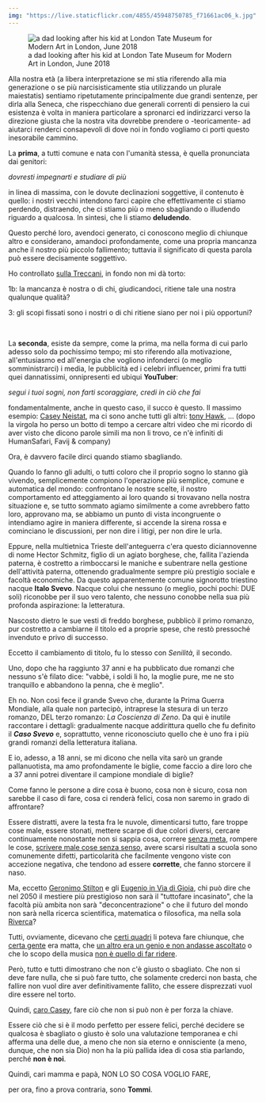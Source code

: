 ```yaml
---
img: "https://live.staticflickr.com/4855/45948750785_f71661ac06_k.jpg"
---
```

<figure><img src="{{ page.img }}" alt="a dad looking after his kid at London Tate Museum for Modern Art in London, June 2018" /><figcaption>a dad looking after his kid at London Tate Museum for Modern Art in London, June 2018</figcaption></figure>
Alla nostra età (a libera interpretazione se mi stia riferendo alla mia generazione o se più narcisisticamente stia utilizzando un plurale maiestatis) sentiamo ripetutamente principalmente due grandi sentenze, per dirla alla Seneca, che rispecchiano due generali correnti di pensiero la cui esistenza è volta in maniera particolare a spronarci ed indirizzarci verso la direzione giusta che la nostra vita dovrebbe prendere o -teoricamente- ad aiutarci renderci consapevoli di dove noi in fondo vogliamo ci porti questo inesorabile cammino.

<br />

La **prima**, a tutti comune e nata con l'umanità stessa, è quella pronunciata dai genitori:


*dovresti impegnarti e studiare di più*


in linea di massima, con le dovute declinazioni soggettive, il contenuto è quello: i nostri vecchi intendono farci capire che effettivamente ci stiamo perdendo, distraendo, che ci stiamo più o meno sbagliando o illudendo riguardo a qualcosa. In sintesi, che li stiamo **deludendo**.


Questo perché loro, avendoci generato, ci conoscono meglio di chiunque altro e considerano, amandoci profondamente, come una propria mancanza anche il nostro più piccolo fallimento; tuttavia il significato di questa parola può essere decisamente soggettivo.


Ho controllato <a href="http://www.treccani.it/vocabolario/fallimento" rel="noopener noreferrer" target="_blank">sulla Treccani</a>, in fondo non mi dà torto:

1b: la mancanza è nostra o di chi, giudicandoci, ritiene tale una nostra qualunque qualità?

3: gli scopi fissati sono i nostri o di chi ritiene siano per noi i più opportuni?

<br />

La **seconda**, esiste da sempre, come la prima, ma nella forma di cui parlo adesso solo da pochissimo tempo; mi sto riferendo alla motivazione, all'entusiasmo ed all'energia che vogliono infonderci (o meglio somministrarci) i media, le pubblicità ed i celebri influencer, primi fra tutti quei dannatissimi, onnipresenti ed ubiqui **YouTuber**:


_segui i tuoi sogni, non farti scoraggiare, credi in ciò che fai_


fondamentalmente, anche in questo caso, il succo è questo. Il massimo esempio: [Casey Neistat](https://youtu.be/jG7dSXcfVqE), ma ci sono anche tutti gli altri: <a href="https://youtu.be/lDfu8pA8tlo?t=541" rel="noopener" target="_blank">tony Hawk</a>, ... (dopo la virgola ho perso un botto di tempo a cercare altri video che mi ricordo di aver visto che dicono parole simili ma non li trovo, ce n'è infiniti di HumanSafari, Favij & company)


Ora, è davvero facile dirci quando stiamo sbagliando.


Quando lo fanno gli adulti, o tutti coloro che il proprio sogno lo stanno già vivendo, semplicemente compiono l'operazione più semplice, comune e automatica del mondo: confrontano le nostre scelte, il nostro comportamento ed atteggiamento ai loro quando si trovavano nella nostra situazione e, se tutto sommato agiamo similmente a come avrebbero fatto loro, approvano ma, se abbiamo un punto di vista incongruente o intendiamo agire in maniera differente, si accende la sirena rossa e cominciano le discussioni, per non dire i litigi, per non dire le urla.


Eppure, nella multietnica Trieste dell'anteguerra c'era questo diciannovenne di nome Hector Schmitz, figlio di un agiato borghese, che, fallita l'azienda paterna, è costretto a rimboccarsi le maniche e subentrare nella gestione dell'attività paterna, ottenendo gradualmente sempre più prestigio sociale e facoltà economiche. Da questo apparentemente comune signorotto triestino nacque **Italo Svevo**. Nacque colui che nessuno (o meglio, pochi pochi: DUE soli) riconobbe per il suo vero talento, che nessuno conobbe nella sua più profonda aspirazione: la letteratura.


Nascosto dietro le sue vesti di freddo borghese, pubblicò il primo romanzo, pur costretto a cambiarne il titolo ed a proprie spese, che restò pressoché invenduto e privo di successo.

Eccetto il cambiamento di titolo, fu lo stesso con _Senilità_, il secondo.

Uno, dopo che ha raggiunto 37 anni e ha pubblicato due romanzi che nessuno s'è filato dice: "vabbè, i soldi li ho, la moglie pure, me ne sto tranquillo e abbandono la penna, che è meglio".

Eh no. Non così fece il grande Svevo che, durante la Prima Guerra Mondiale, alla quale non partecipò, intraprese la stesura di un terzo romanzo, DEL terzo romanzo: _La Coscienza di Zeno_. Da qui è inutile raccontare i dettagli: gradualmente nacque addirittura quello che fu definito il _**Caso Svevo**_ e, soprattutto, venne riconosciuto quello che è uno fra i più grandi romanzi della letteratura italiana.


E io, adesso, a 18 anni, se mi dicono che nella vita sarò un grande pallanuotista, ma amo profondamente le biglie, come faccio a dire loro che a 37 anni potrei diventare il campione mondiale di biglie?


Come fanno le persone a dire cosa è buono, cosa non è sicuro, cosa non sarebbe il caso di fare, cosa ci renderà felici, cosa non saremo in grado di affrontare?


Essere distratti, avere la testa fra le nuvole, dimenticarsi tutto, fare troppe cose male, essere stonati, mettere scarpe di due colori diversi, cercare continuamente nonostante non si sappia cosa, correre <a href="https://youtu.be/QgnJ8GpsBG8" rel="noopener norererrer" target="_blank">senza meta</a>, rompere le cose, <a href="https://it.wikisource.org/wiki/I_Manifesti_del_futurismo/Manifesto_tecnico_della_letteratura_futurista" rel="noopener noreferrer" target="_blank">scrivere male cose senza senso</a>, avere scarsi risultati a scuola sono comunemente difetti, particolarità che facilmente vengono viste con accezione negativa, che tendono ad essere **corrette**, che fanno storcere il naso.


Ma, eccetto <a href="https://www.amazon.it/Viaggio-nel-tempo-Ediz-illustrata/dp/8838473463/ref=sr_1_1?s=books&ie=UTF8&qid=1548350769&sr=1-1&keywords=Viaggio+nel+Tempo+1+Geronimo+Stilton" rel="noopener noreferrer" target="_blank">Geronimo Stilton</a> e gli <a href="https://youtu.be/CkwnU47TZ1M" rel="noopener noreferrer" target="_blank">Eugenio in Via di Gioia</a>, chi può dire che nel 2050 il mestiere più prestigioso non sarà il "tuttofare incasinato", che la facoltà più ambita non sarà "deconcentrazione" o che il futuro del mondo non sarà nella ricerca scientifica, matematica o filosofica, ma nella sola <a href="http://tuttiascuola-padova.blogautore.repubblica.it/2016/11/21/cercare-con-il-lanternino-2/" rel="noopener noreferrer" target="_blank">Riverca</a>?


Tutti, ovviamente, dicevano che <a href="https://www.google.com/search?q=Kandinskij&newwindow=1&source=lnms&tbm=isch&sa=X&ved=0ahUKEwiR-9-Y-obgAhUIz4UKHS67BSkQ_AUIDigB&biw=1440&bih=821" rel="noopener noreferrer" target="_blank">certi quadri</a> li poteva fare chiunque, che <a href="https://www.highly.co/hl/1B871CYM50rNXa" rel="noopener noreferrer" target="_blank">certa gente</a> era matta, che [un altro era un genio e non andasse ascoltato](!#) o che lo scopo della musica [non è quello di far ridere](!#).


Però, tutto e tutti dimostrano che non c'è giusto o sbagliato. Che non si deve fare nulla, che si può fare tutto, che solamente crederci non basta, che fallire non vuol dire aver definitivamente fallito, che essere disprezzati vuol dire essere nel torto.


Quindi, <a href="https://www.youtube.com/user/caseyneistat" rel="noopener noreferrer" target="_blank">caro Casey</a>, fare ciò che non si può non è per forza la chiave.


Essere ciò che si è il modo perfetto per essere felici, perché decidere se qualcosa è sbagliato o giusto è solo una valutazione temporanea e chi afferma una delle due, a meno che non sia eterno e onnisciente (a meno, dunque, che non sia Dio) non ha la più pallida idea di cosa stia parlando, perché **non è noi**.


Quindi, cari mamma e papà, NON LO SO COSA VOGLIO FARE,


per ora, fino a prova contraria, sono **Tommi**.
